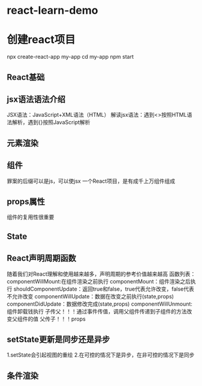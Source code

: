 # react-learn-demo

# 创建react项目
npx create-react-app my-app
cd my-app
npm start

## React基础
## jsx语法语法介绍
JSX语法：JavaScript+XML语法（HTML）
解读jsx语法：遇到<>按照HTML语法解析，遇到{}按照JavaScript解析

## 元素渲染

## 组件
罪案的后缀可以是js，可以使jsx
一个React项目，是有成千上万组件组成 

## props属性
组件的复用性很重要

## State

## React声明周期函数
随着我们对React理解和使用越来越多，声明周期的参考价值越来越高
函数列表：
    componentWillMount:在组件渲染之前执行
    componentMount：组件渲染之后执行
    shouldComponentUpdate：返回true和false，true代表允许改变，false代表不允许改变
    componentWillUpdate：数据在改变之前执行(state,props)
    componentDidUpdate：数据修改完成(state,props)
    componentWillUnmount:组件卸载钱执行
子传父！！！通过事件传值，调用父组件传递到子组件的方法改变父组件的值
父传子！！！props

## setState更新是同步还是异步
1.setState会引起视图的重绘
2.在可控的情况下是异步，在非可控的情况下是同步

## 条件渲染


